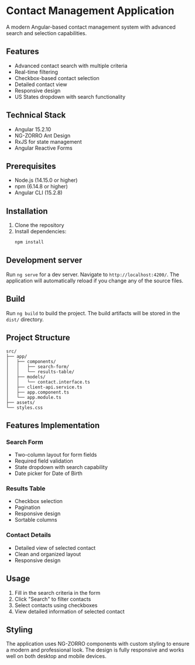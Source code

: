 # Contact Management Application

A modern Angular-based contact management system with advanced search and selection capabilities.

## Features

- Advanced contact search with multiple criteria
- Real-time filtering
- Checkbox-based contact selection
- Detailed contact view
- Responsive design
- US States dropdown with search functionality

## Technical Stack

- Angular 15.2.10
- NG-ZORRO Ant Design
- RxJS for state management
- Angular Reactive Forms

## Prerequisites

- Node.js (14.15.0 or higher)
- npm (6.14.8 or higher)
- Angular CLI (15.2.8)

## Installation

1. Clone the repository
2. Install dependencies:
   ```bash
   npm install
   ```

## Development server

Run `ng serve` for a dev server. Navigate to `http://localhost:4200/`. The application will automatically reload if you change any of the source files.

## Build

Run `ng build` to build the project. The build artifacts will be stored in the `dist/` directory.

## Project Structure

```
src/
├── app/
│   ├── components/
│   │   ├── search-form/
│   │   └── results-table/
│   ├── models/
│   │   └── contact.interface.ts
│   ├── client-api.service.ts
│   ├── app.component.ts
│   └── app.module.ts
├── assets/
└── styles.css
```

## Features Implementation

### Search Form
- Two-column layout for form fields
- Required field validation
- State dropdown with search capability
- Date picker for Date of Birth

### Results Table
- Checkbox selection
- Pagination
- Responsive design
- Sortable columns

### Contact Details
- Detailed view of selected contact
- Clean and organized layout
- Responsive design

## Usage

1. Fill in the search criteria in the form
2. Click "Search" to filter contacts
3. Select contacts using checkboxes
4. View detailed information of selected contact

## Styling

The application uses NG-ZORRO components with custom styling to ensure a modern and professional look. The design is fully responsive and works well on both desktop and mobile devices.
